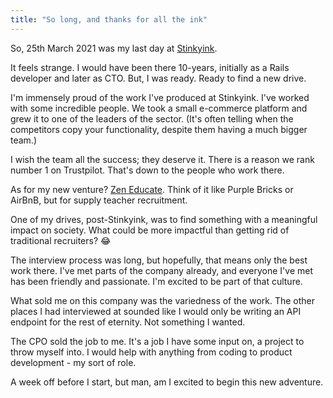 ```yaml
---
title: "So long, and thanks for all the ink"
---
```


So, 25th March 2021 was my last day at
[Stinkyink](https://www.stinkyinkshop.co.uk/).

It feels strange. I would have been there 10-years, initially as a Rails
developer and later as CTO. But, I was ready. Ready to find a new drive.

I'm immensely proud of the work I've produced at Stinkyink. I've worked with
some incredible people. We took a small e-commerce platform and grew it to one
of the leaders of the sector. (It's often telling when the competitors copy your
functionality, despite them having a much bigger team.)

I wish the team all the success; they deserve it. There is a reason we rank
number 1 on Trustpilot. That's down to the people who work there.

As for my new venture? [Zen Educate](https://www.zeneducate.com/). Think of it
like Purple Bricks or AirBnB, but for supply teacher recruitment.

One of my drives, post-Stinkyink, was to find something with a meaningful impact
on society. What could be more impactful than getting rid of traditional
recruiters? 😂

The interview process was long, but hopefully, that means only the best work
there.  I've met parts of the company already, and everyone I've met has been
friendly and passionate. I'm excited to be part of that culture.

What sold me on this company was the variedness of the work. The other places I
had interviewed at sounded like I would only be writing an API endpoint for the
rest of eternity. Not something I wanted.

The CPO sold the job to me. It's a job I have some input on, a project to throw
myself into. I would help with anything from coding to product development - my
sort of role.

A week off before I start, but man, am I excited to begin this new adventure.
